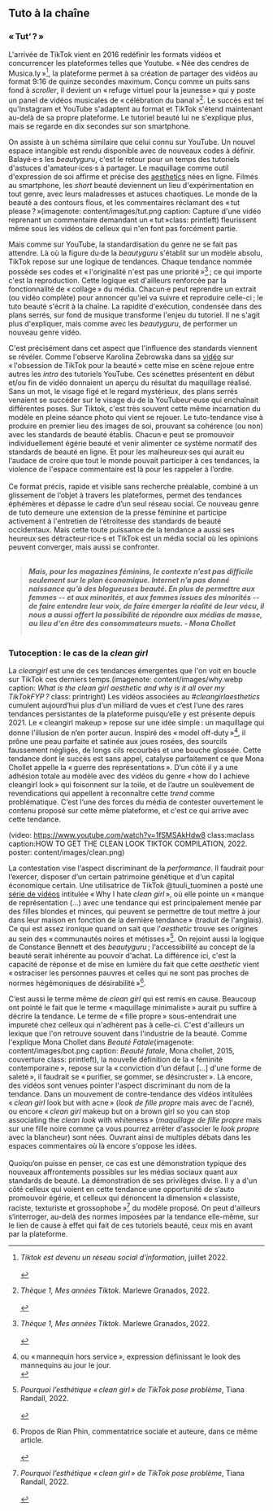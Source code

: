 ## Tuto à la chaîne

### «&#8239;Tut’&thinsp;?&#8239;»
L'arrivée de TikTok vient en 2016 redéfinir les formats vidéos et
concurrencer les plateformes telles que Youtube. «&#8239;Née des cendres de
Musica.ly&#8239;»[^musi], la plateforme permet à sa création de partager des vidéos
au format 9:16 de quinze secondes maximum. Conçu comme un puits sans
fond à *scroller*, il devient un «&#8239;refuge virtuel pour la jeunesse&#8239;» qui
y poste un panel de vidéos musicales de «&#8239;célébration du banal&#8239;»[^banal]. Le succès est tel qu'Instagram et YouTube s'adaptent au format et TikTok s'étend maintenant au-delà de sa propre plateforme. Le tutoriel beauté lui ne s'explique plus, mais se regarde en dix secondes sur son smartphone.

On assiste à un schéma similaire que celui connu sur YouTube. Un nouvel espace intangible est rendu disponible avec de nouveaux codes à définir. Balayé·e·s les *beautyguru*, c'est le retour pour un temps des tutoriels d'astuces d'amateur·ices·s à partager. Le maquillage comme outil d'expression de soi
affirme et précise des [aesthetics](https://aesthetics.fandom.com/wiki/Find_Aesthetic_by_Image) nées en ligne. Filmés au smartphone, les *short* beauté deviennent un lieu d'expérimentation en tout genre, avec leurs maladresses et astuces chaotiques. Le monde de la beauté a des contours flous, et les commentaires réclamant des «&#8239;tut please&#8239;?&#8239;»(imagenote: content/images/tut.png caption: Capture d'une vidéo reprenant un commentaire demandant un «&#8239;tut&#8239;»class: printleft) fleurissent même sous les vidéos de celleux qui n'en font pas forcément partie.

Mais comme sur YouTube, la standardisation du genre ne se fait pas
attendre. Là où la figure du·de la *beautyguru* s'établit sur un modèle absolu, TikTok repose sur une logique de tendances. Chaque tendance nommée possède ses codes et «&#8239;l'originalité n'est pas une priorité&#8239;»[^ori]&#8239;; ce qui importe c'est la reproduction. Cette logique est d'ailleurs renforcée par la fonctionnalité de «&#8239;collage&#8239;» du média. Chacun·e peut reprendre un extrait (ou vidéo complète) pour annoncer qu'iel va suivre et reproduire celle-ci&#8239;; le tuto beauté s'écrit à la chaîne. La rapidité d'exécution, condensée dans des plans serrés, sur fond de musique transforme l'enjeu du tutoriel. Il ne s'agit plus d'expliquer, mais comme avec les *beautyguru*, de performer un nouveau genre vidéo.

C'est précisément dans cet aspect que l'influence des standards viennent se révéler. Comme l'observe Karolina Zebrowska dans sa [vidéo](https://www.youtube.com/watch?v=E4GfBE8yUoQ) sur
«&#8239;l'obsession de TikTok pour la beauté&#8239;» cette mise en scène rejoue entre autres les *intro* des tutoriels YouTube. Ces scénettes présentent en début et/ou fin de vidéo donnaient un aperçu du résultat du maquillage réalisé. Sans un mot, le visage figé et le regard mystérieux, des plans serrés venaient se succéder sur le visage du·de la YouTubeur·euse qui enchaînait différentes poses. Sur Tiktok, c'est très souvent cette même incarnation du modèle en pleine séance photo qui vient se rejouer. Le tuto-tendance vise à produire en premier lieu des images de soi, prouvant sa cohérence (ou non) avec les standards de beauté établis. Chacun·e peut se promouvoir individuellement égérie beauté et venir alimenter ce système normatif des standards de beauté en ligne. Et pour les malheureux·ses qui aurait eu l‘audace de croire que tout le monde pouvait participer à ces tendances, la violence de l'espace commentaire est là pour les rappeler à l‘ordre.
<br><br>
Ce format précis, rapide et visible sans recherche préalable, combiné à un glissement de l‘objet à travers les plateformes, permet des tendances éphémères et dépasse le cadre d’un seul réseau social. Ce nouveau genre de tuto demeure une extension de la presse féminine et participe activement à l'entretien de l‘étroitesse des standards de beauté occidentaux. Mais cette toute puissance de la tendance a aussi ses heureux·ses détracteur·rice·s et TikTok est un média social où les opinions peuvent converger, mais aussi se confronter.
<br><br>
> ***Mais, pour les magazines féminins, le contexte n’est pas difficile seulement sur le plan économique. Internet n’a pas donné naissance qu’à des blogueuses beauté. En plus de permettre aux femmes -- et aux minorités, et aux femmes issues des minorités -- de faire entendre leur voix, de faire émerger la réalité de leur vécu, il nous a aussi offert la possibilité de répondre aux médias de masse, au lieu d‘en être des consommateurs muets. - Mona Chollet***
<br><br>

[^musi]: _Tiktok est devenu un réseau social d'information_, juillet 2022.<br><br>
[^banal]: _Thèque 1, Mes années Tiktok_. Marlewe Granados, 2022.<br><br>
[^ori]: _Thèque 1, Mes années Tiktok_. Marlewe Granados, 2022. <br><br>

### Tutoception&#8239;: le cas de la _clean girl_
La *cleangirl* est une de ces tendances émergentes que l'on voit en
boucle sur TikTok ces derniers temps.(imagenote: content/images/why.webp caption: _What is the clean girl aesthetic and why is it all over my TikTokFYP&#8239;?_ class: printright) Les vidéos associées au _#cleangirlaesthetics_ cumulent aujourd‘hui plus d‘un milliard de vues et c‘est l‘une des rares tendances persistantes de la plateforme puisqu‘elle y est présente depuis 2021. Le «&#8239;cleangirl makeup&#8239;» repose sur une idée simple&#8239;: un maquillage qui donne l'illusion de n‘en porter aucun. Inspiré des «&#8239;model off-duty&#8239;»[^duty], il prône une peau parfaite et satinée aux joues rosées, des sourcils faussement négligés, de longs cils recourbés et une bouche glossée. Cette tendance dont le succès est sans appel, catalyse parfaitement ce que Mona Chollet appelle la «&#8239;guerre des représentations&#8239;». D‘un côté il y a une adhésion totale au modèle avec des vidéos du genre «&#8239;how do I achieve cleangirl look&#8239;» qui foisonnent sur la toile, et de l’autre un soulèvement de revendications qui appellent à reconnaître cette *trend* comme problématique. C‘est l‘une des forces du média de contester ouvertement le contenu proposé sur cette même plateforme, et c'est ce qui arrive avec cette tendance.

(video: https://www.youtube.com/watch?v=1fSMSAkHdw8  class:maclass caption:HOW TO GET THE CLEAN LOOK TIKTOK COMPILATION, 2022. poster: content/images/clean.png)

La contestation vise l‘aspect discriminant de la *performance*. Il
faudrait pour l‘exercer, disposer d‘un certain patrimoine génétique et d‘un capital économique certain. Une utilisatrice de TikTok \@tuuli_tuominen a posté une [série de vidéos](https://www.tiktok.com/@tuuli_tuominen/video/7107661802984557830?lang=fr&q=tuuli_tuominen%20why%20i%20hate%20clean%20girl&t=1675440488968) intitulée «&#8239;Why I hate _clean girl_&#8239;», où
elle pointe un «&#8239;manque de représentation (...) avec une tendance qui est principalement menée par des filles blondes et minces, qui peuvent se permettre de tout mettre à jour dans leur maison en fonction de la dernière tendance&#8239;» (traduit de l'anglais). Ce qui est assez ironique quand on sait que l'*aesthetic* trouve ses origines au sein des «&#8239;communautés noires et métisses&#8239;»[^met]. On rejoint aussi la logique de
Constance Bennett et des *beautyguru*&thinsp;; l‘accessibilité au concept de la beauté serait inhérente au pouvoir d'achat. La différence ici, c'est la capacité de réponse et de mise en lumière du fait que cette *aesthetic* vient «&#8239;ostraciser les personnes
pauvres et celles qui ne sont pas proches de normes hégémoniques de
désirabilité&#8239;»[^ostra].

C‘est aussi le terme même de _clean girl_ qui est remis en cause.
Beaucoup ont pointé le fait que le terme «&#8239;maquillage minimaliste&#8239;» aurait pu suffire à décrire la tendance. Le terme de «&#8239;fille propre&#8239;» sous-entendrait une impureté chez celleux qui n'adhèrent pas à celle-ci. C'est d'ailleurs un lexique que l'on retrouve souvent dans l'industrie de la beauté. Comme l'explique Mona Chollet dans _Beauté Fatale_(imagenote: content/images/bot.png caption: _Beauté fatale_, Mona chollet, 2015, couverture class: printleft), la nouvelle définition de la «&#8239;féminité contemporaine&#8239;», repose sur la
«&#8239;conviction d'un défaut […] d'une forme de saleté&#8239;», il faudrait se «&#8239;purifier, se gommer, se désincruster&#8239;». Là encore, des vidéos sont venues pointer l'aspect discriminant du nom de la tendance. Dans un mouvement de contre-tendance des vidéos intitulées «&#8239;_clean girl_ look but with acne&#8239;» (_look de fille propre_ mais avec de l'acné), ou encore «&#8239;_clean girl_ makeup but on a brown girl so you can stop associating the _clean look_ with whiteness&#8239;» (_maquillage de fille propre_ mais sur une fille noire comme ça vous pourrez arrêter d‘associer le _look propre_ avec la blancheur) sont nées. Ouvrant ainsi de multiples débats dans les espaces commentaires où là encore s'oppose les idées.
<br><br>
Quoiqu‘on puisse en penser, ce cas est une démonstration typique des
nouveaux affrontements possibles sur les médias sociaux quant aux
standards de beauté. La démonstration de ses privilèges divise. Il y a
d'un côté celleux qui voient en cette tendance une opportunité
de s‘auto promouvoir égérie, et celleux qui dénoncent la dimension
«&#8239;classiste, raciste, texturiste et grossophobe&#8239;»[^met2] du modèle proposé. On peut d'ailleurs s‘interroger, au-delà des normes imposées par la tendance elle-même, sur le lien de cause à effet qui fait de ces tutoriels beauté, ceux mis en avant par la plateforme.

[^duty]: ou «&#8239;mannequin hors service&#8239;», expression définissant le look des mannequins au jour le jour.<br>
[^met]: _Pourquoi l’esthétique «&#8239;clean girl&#8239;» de TikTok pose problème_, Tiana Randall, 2022.<br><br>
[^ostra]: Propos de Rian Phin, commentatrice sociale et auteure, dans ce même article.<br><br>
[^met2]: _Pourquoi l’esthétique «&#8239;clean girl&#8239;» de TikTok pose problème_, Tiana Randall, 2022.<br><br>

<!-- <br class="breakpage"> -->

